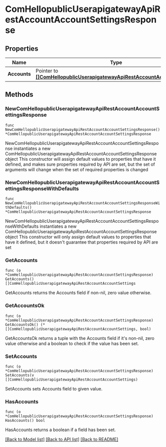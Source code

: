 # ComHellopublicUserapigatewayApiRestAccountAccountSettingsResponse

## Properties

Name | Type | Description | Notes
------------ | ------------- | ------------- | -------------
**Accounts** | Pointer to [**[]ComHellopublicUserapigatewayApiRestAccountAccountSettings**](ComHellopublicUserapigatewayApiRestAccountAccountSettings.md) |  | [optional] 

## Methods

### NewComHellopublicUserapigatewayApiRestAccountAccountSettingsResponse

`func NewComHellopublicUserapigatewayApiRestAccountAccountSettingsResponse() *ComHellopublicUserapigatewayApiRestAccountAccountSettingsResponse`

NewComHellopublicUserapigatewayApiRestAccountAccountSettingsResponse instantiates a new ComHellopublicUserapigatewayApiRestAccountAccountSettingsResponse object
This constructor will assign default values to properties that have it defined,
and makes sure properties required by API are set, but the set of arguments
will change when the set of required properties is changed

### NewComHellopublicUserapigatewayApiRestAccountAccountSettingsResponseWithDefaults

`func NewComHellopublicUserapigatewayApiRestAccountAccountSettingsResponseWithDefaults() *ComHellopublicUserapigatewayApiRestAccountAccountSettingsResponse`

NewComHellopublicUserapigatewayApiRestAccountAccountSettingsResponseWithDefaults instantiates a new ComHellopublicUserapigatewayApiRestAccountAccountSettingsResponse object
This constructor will only assign default values to properties that have it defined,
but it doesn't guarantee that properties required by API are set

### GetAccounts

`func (o *ComHellopublicUserapigatewayApiRestAccountAccountSettingsResponse) GetAccounts() []ComHellopublicUserapigatewayApiRestAccountAccountSettings`

GetAccounts returns the Accounts field if non-nil, zero value otherwise.

### GetAccountsOk

`func (o *ComHellopublicUserapigatewayApiRestAccountAccountSettingsResponse) GetAccountsOk() (*[]ComHellopublicUserapigatewayApiRestAccountAccountSettings, bool)`

GetAccountsOk returns a tuple with the Accounts field if it's non-nil, zero value otherwise
and a boolean to check if the value has been set.

### SetAccounts

`func (o *ComHellopublicUserapigatewayApiRestAccountAccountSettingsResponse) SetAccounts(v []ComHellopublicUserapigatewayApiRestAccountAccountSettings)`

SetAccounts sets Accounts field to given value.

### HasAccounts

`func (o *ComHellopublicUserapigatewayApiRestAccountAccountSettingsResponse) HasAccounts() bool`

HasAccounts returns a boolean if a field has been set.


[[Back to Model list]](../README.md#documentation-for-models) [[Back to API list]](../README.md#documentation-for-api-endpoints) [[Back to README]](../README.md)


